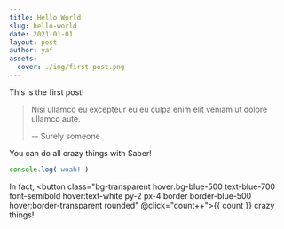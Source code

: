 ```yaml
---
title: Hello World
slug: hello-world
date: 2021-01-01
layout: post
author: yaf
assets:
  cover: ./img/first-post.png
---
```



This is the first post!

> Nisi ullamco eu excepteur eu eu culpa enim elit veniam ut dolore ullamco aute.
>
> -- Surely someone

You can do all crazy things with Saber!

```js
console.log('woah!')
```

In fact, <button class="bg-transparent hover:bg-blue-500 text-blue-700 font-semibold hover:text-white py-2 px-4 border border-blue-500 hover:border-transparent rounded" @click="count++">{{ count }}</button> crazy things!

<script>
export default {
  data() {
    return {
      count: 77
    }
  }
}
</script>
